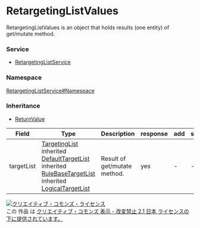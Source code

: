 

# RetargetingListValues

RetargetingListValues is an object that holds results (one entity) of get/mutate method.

### Service

+ [RetargetingListService](../../services/RetargetingListService.md)

### Namespace

[RetargetingListService#Namespace](../../services/RetargetingListService.md#namespace)

### Inheritance

+ [ReturnValue](../Common/ReturnValue.md)

| Field | Type | Description | response | add | set |
| ----- | ---- | ----------- | -------- | --------- | --------- |
| targetList | [TargetingList](./TargetingList.md)<br>inherited [DefaultTargetList](./DefaultTargetList.md)<br>inherited [RuleBaseTargetList](./RuleBaseTargetList.md)<br>inherited [LogicalTargetList](./LogicalTargetList.md) | Result of get/mutate method. | yes | - | - | |

<a rel="license" href="http://creativecommons.org/licenses/by-nd/2.1/jp/"><img alt="クリエイティブ・コモンズ・ライセンス" style="border-width:0" src="https://i.creativecommons.org/l/by-nd/2.1/jp/88x31.png" /></a><br />この 作品 は <a rel="license" href="http://creativecommons.org/licenses/by-nd/2.1/jp/">クリエイティブ・コモンズ 表示 - 改変禁止 2.1 日本 ライセンスの下に提供されています。</a>
